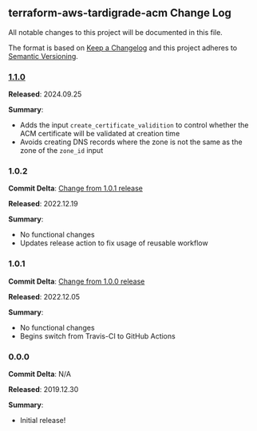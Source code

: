 ## terraform-aws-tardigrade-acm Change Log

All notable changes to this project will be documented in this file.

The format is based on [Keep a Changelog](http://keepachangelog.com/) and this project adheres to [Semantic Versioning](http://semver.org/).

### [1.1.0](https://github.com/plus3it/terraform-aws-tardigrade-ec2-account/releases/tag/1.1.0)

**Released**: 2024.09.25

**Summary**:

*   Adds the input `create_certificate_validition` to control whether the ACM certificate
    will be validated at creation time
*   Avoids creating DNS records where the zone is not the same as the zone of the
    `zone_id` input

### 1.0.2

**Commit Delta**: [Change from 1.0.1 release](https://github.com/plus3it/terraform-aws-tardigrade-acm/compare/1.0.1...1.0.2)

**Released**: 2022.12.19

**Summary**:

*   No functional changes
*   Updates release action to fix usage of reusable workflow

### 1.0.1

**Commit Delta**: [Change from 1.0.0 release](https://github.com/plus3it/terraform-aws-tardigrade-acm/compare/1.0.0...1.0.1)

**Released**: 2022.12.05

**Summary**:

*   No functional changes
*   Begins switch from Travis-CI to GitHub Actions

### 0.0.0

**Commit Delta**: N/A

**Released**: 2019.12.30

**Summary**:

*   Initial release!
